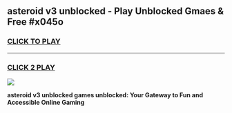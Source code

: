 
## asteroid v3 unblocked - Play Unblocked Gmaes & Free #x045o
<h3>
<a href="https://news.freeplayer.one?title=asteroid_v3_unblocked&ref=24F">CLICK TO PLAY</a></h3>
<hr>

<h3>
<a href="https://news.freeplayer.one?title=asteroid_v3_unblocked&ref=24F">CLICK 2 PLAY</a>
  
</h3>

<a href="https://news.freeplayer.one?title=asteroid_v3_unblocked&ref=24F/"><img src="https://clearcache.store/games.png"></a>


**asteroid v3 unblocked games unblocked: Your Gateway to Fun and Accessible Online Gaming**
